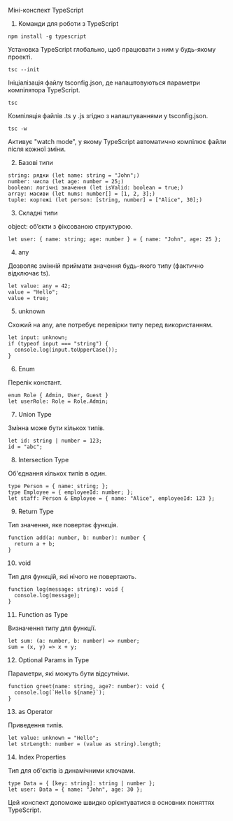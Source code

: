 Міні-конспект TypeScript

1. Команди для роботи з TypeScript

```
npm install -g typescript
```

Установка TypeScript глобально, щоб працювати з ним у будь-якому проекті.

```
tsc --init
```

Ініціалізація файлу tsconfig.json, де налаштовуються параметри компілятора TypeScript.

```
tsc
```

Компіляція файлів .ts у .js згідно з налаштуваннями у tsconfig.json.

```
tsc -w
```

Активує "watch mode", у якому TypeScript автоматично компілює файли після кожної зміни.

2. Базові типи

```
string: рядки (let name: string = "John";)
number: числа (let age: number = 25;)
boolean: логічні значення (let isValid: boolean = true;)
array: масиви (let nums: number[] = [1, 2, 3];)
tuple: кортежі (let person: [string, number] = ["Alice", 30];)
```

3. Складні типи


object: об’єкти з фіксованою структурою.

```
let user: { name: string; age: number } = { name: "John", age: 25 };
```

4. any

Дозволяє змінній приймати значення будь-якого типу (фактично відключає ts).

```
let value: any = 42; 
value = "Hello"; 
value = true;
```

5. unknown

Схожий на any, але потребує перевірки типу перед використанням.

```
let input: unknown;
if (typeof input === "string") {
  console.log(input.toUpperCase());
}
```

6. Enum

Перелік констант.

```
enum Role { Admin, User, Guest }
let userRole: Role = Role.Admin;
```

7. Union Type

Змінна може бути кількох типів.

```
let id: string | number = 123;
id = "abc";
```

8. Intersection Type

Об'єднання кількох типів в один.

```
type Person = { name: string; };
type Employee = { employeeId: number; };
let staff: Person & Employee = { name: "Alice", employeeId: 123 };
```

9. Return Type

Тип значення, яке повертає функція.

```
function add(a: number, b: number): number {
  return a + b;
}
```

10. void

Тип для функцій, які нічого не повертають.

```
function log(message: string): void {
  console.log(message);
}
```

11. Function as Type

Визначення типу для функції.

```
let sum: (a: number, b: number) => number;
sum = (x, y) => x + y;
```

12. Optional Params in Type

Параметри, які можуть бути відсутніми.

```
function greet(name: string, age?: number): void {
  console.log(`Hello ${name}`);
}
```

13. as Operator

Приведення типів.

```
let value: unknown = "Hello";
let strLength: number = (value as string).length;
```

14. Index Properties

Тип для об'єктів із динамічними ключами.

```
type Data = { [key: string]: string | number };
let user: Data = { name: "John", age: 30 };
```

Цей конспект допоможе швидко орієнтуватися в основних поняттях TypeScript.